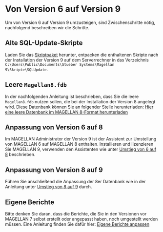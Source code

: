 # Von Version 6 auf Version 9

Um von Version 6 auf Version 9 umzusteigen, sind Zwischenschritte nötig, nachfolgend beschreiben wir die Schritte.

## Alte SQL-Update-Skripte

Laden Sie das [Skriptpaket](https://my.hidrive.com/lnk/gtypCW3w) herunter, entpacken die enthaltenen Skripte nach der Installation der Version 9 auf dem Serverrechner in das Verzeichnis `C:\Users\Public\Documents\Stueber Systems\Magellan 9\Skripte\SQLUpdate`.

## Leere `Magellan8.fdb`

In der nachfolgenden Anleitung ist beschrieben, dass Sie die leere `Magellan8.fdb` nutzen sollen, die bei der Installation der Version 8 angelegt wird. Diese Datenbank können Sie an folgender Stelle herunterladen: [Hier eine leere Datenbank im MAGELLAN 8-Format herunterladen](https://download.stueber.de/bin/de/assets/magellan/v8/database/MAGELLAN8.fdb)

## Anpassung von Version 6 auf 8

Im MAGELLAN Administrator der Version 9 ist der Assistent zur Umstellung von MAGELLAN 6 auf MAGELLAN 8 enthalten. Installieren und lizenzieren Sie MAGELLAN 9, verwenden den Assistenten wie unter [Umstieg von 6 auf 8](https://doc.magellan.stueber.de/schulverwaltung/upgrade/umstieg-von-6-auf-8/) beschrieben.

## Anpassung von Version 8 auf 9

Führen Sie anschließend die Anpassung der 8er Datenbank wie in der Anleitung unter [Umstieg von 8 auf 9](https://doc.magellan.stueber.de/schulverwaltung/upgrade/umstieg-von-8-auf-9/) durch. 

## Eigene Berichte

Bitte denken Sie daran, dass die Berichte, die Sie in den Versionen vor MAGELLAN 7 selbst erstellt oder angepasst haben, noch umgestellt werden müssen. Eine Anleitung finden Sie dafür hier: [Eigene Berichte anpassen](https://doc.magellan.stueber.de/schulverwaltung/upgrade/berichte_anpassen/)